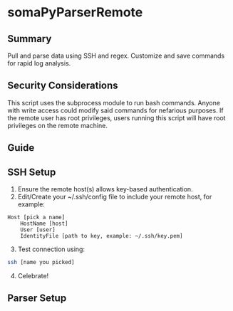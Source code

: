 # somaPyParserRemote

## Summary
Pull and parse data using SSH and regex. Customize and save commands for rapid log analysis.

## Security Considerations
This script uses the subprocess module to run bash commands. Anyone with write access could modify said commands for nefarious purposes. If the remote user has root privileges, users running this script will have root privileges on the remote machine.

## Guide

## SSH Setup
1. Ensure the remote host(s) allows key-based authentication.
2. Edit/Create your ~/.ssh/config file to include your remote host, for example:

```
Host [pick a name]
    HostName [host]
    User [user]
    IdentityFile [path to key, example: ~/.ssh/key.pem]
```

3. Test connection using:

```bash
ssh [name you picked]
```

4. Celebrate!

## Parser Setup


